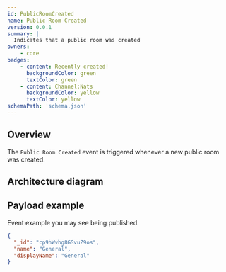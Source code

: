 ```yaml
---
id: PublicRoomCreated
name: Public Room Created
version: 0.0.1
summary: |
  Indicates that a public room was created
owners:
    - core
badges:
    - content: Recently created!
      backgroundColor: green
      textColor: green
    - content: Channel:Nats
      backgroundColor: yellow
      textColor: yellow
schemaPath: 'schema.json'
---
```


## Overview

The `Public Room Created` event is triggered whenever a new public room was created.

## Architecture diagram

<NodeGraph />

<SchemaViewer file="schema.json" title="JSON Schema" maxHeight="500" />

## Payload example

Event example you may see being published.

```json title="Payload example"
{
  "_id": "cp9hWvhg8GSvuZ9os",
  "name": "General",
  "displayName": "General"
}
```
